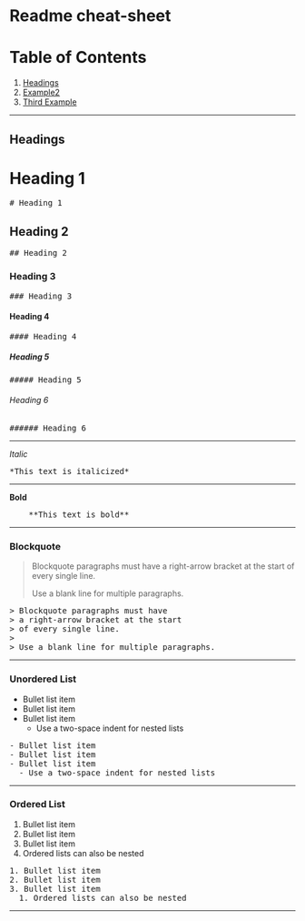 # Readme cheat-sheet


# Table of Contents
1. [Headings](#headings)
2. [Example2](#example2)
3. [Third Example](#third-example)
---

## Headings

# Heading 1

<pre>
# Heading 1
</pre>

## Heading 2

<pre>
## Heading 2
</pre>

### Heading 3

<pre>
### Heading 3
</pre>

#### Heading 4

<pre>
#### Heading 4
</pre>

##### Heading 5

<pre>
##### Heading 5
</pre>

###### Heading 6

<pre>
###### Heading 6
</pre>
---

*Italic*
<pre>
*This text is italicized*
</pre>
---

**Bold**
<pre>
	**This text is bold**
</pre>
---

### Blockquote

> Blockquote paragraphs must have
> a right-arrow bracket at the start
> of every single line.
>
> Use a blank line for multiple paragraphs.

<pre>
> Blockquote paragraphs must have
> a right-arrow bracket at the start
> of every single line.
>
> Use a blank line for multiple paragraphs.
</pre>
---

### Unordered List
- Bullet list item
- Bullet list item
- Bullet list item
  - Use a two-space indent for nested lists
<pre>
- Bullet list item
- Bullet list item
- Bullet list item
  - Use a two-space indent for nested lists
</pre>
---

### Ordered List
1. Bullet list item
2. Bullet list item
3. Bullet list item
  1. Ordered lists can also be nested
<pre>
1. Bullet list item
2. Bullet list item
3. Bullet list item
  1. Ordered lists can also be nested
</pre>
---